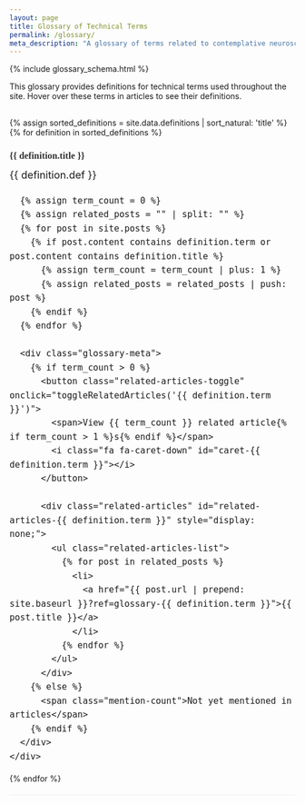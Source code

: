 ```yaml
---
layout: page
title: Glossary of Technical Terms
permalink: /glossary/
meta_description: "A glossary of terms related to contemplative neuroscience, meditation practices, and neuroscience research methods."
---
```


{% include glossary_schema.html %}

This glossary provides definitions for technical terms used throughout the site. Hover over these terms in articles to see their definitions.

<div class="glossary-list">
{% assign sorted_definitions = site.data.definitions | sort_natural: 'title' %}
{% for definition in sorted_definitions %}
  <div id="{{ definition.term }}" class="glossary-item">
    <h3 class="glossary-term">{{ definition.title }}</h3>
    <div class="glossary-definition">
      {{ definition.def }}

      {% assign term_count = 0 %}
      {% assign related_posts = "" | split: "" %}
      {% for post in site.posts %}
        {% if post.content contains definition.term or post.content contains definition.title %}
          {% assign term_count = term_count | plus: 1 %}
          {% assign related_posts = related_posts | push: post %}
        {% endif %}
      {% endfor %}

      <div class="glossary-meta">
        {% if term_count > 0 %}
          <button class="related-articles-toggle" onclick="toggleRelatedArticles('{{ definition.term }}')">
            <span>View {{ term_count }} related article{% if term_count > 1 %}s{% endif %}</span>
            <i class="fa fa-caret-down" id="caret-{{ definition.term }}"></i>
          </button>

          <div class="related-articles" id="related-articles-{{ definition.term }}" style="display: none;">
            <ul class="related-articles-list">
              {% for post in related_posts %}
                <li>
                  <a href="{{ post.url | prepend: site.baseurl }}?ref=glossary-{{ definition.term }}">{{ post.title }}</a>
                </li>
              {% endfor %}
            </ul>
          </div>
        {% else %}
          <span class="mention-count">Not yet mentioned in articles</span>
        {% endif %}
      </div>
    </div>
  </div>
{% endfor %}
</div>

<style>
.glossary-list * {
  box-sizing: border-box;
}

.glossary-list {
  margin-top: 30px;
}

.glossary-item {
  margin-bottom: 30px;
  padding-bottom: 20px;
  border-bottom: 1px solid #eee;
}

.glossary-item:last-child {
  border-bottom: none;
}

.glossary-term {
  margin-bottom: 10px;
  color: #333;
  font-family: Merriweather, serif;
}

.glossary-definition {
  font-size: 18px;
  line-height: 1.6;
}

.glossary-meta {
  margin-top: 15px;
  font-size: 14px;
  color: #666;
}

.mention-count {
  font-style: italic;
  background-color: #f3f3f3;
  padding: 6px 10px;
  border-radius: 4px;
  display: inline-block;
  font-size: 14px;
}

.related-articles-toggle {
  width: 100%;
  text-align: left;
  background-color: #f9f0f5;
  color: #444;
  border: 1px solid #f1c4d6;
  border-radius: 4px;
  padding: 8px 12px;
  font-size: 14px;
  cursor: pointer;
  transition: all 0.2s ease;
  font-weight: normal;
  display: flex;
  justify-content: space-between;
  align-items: center;
  box-sizing: border-box;
}

.related-articles-toggle:hover {
  background-color: #f8e4ed;
  border-color: #e4a1bc;
}

.related-articles-toggle i {
  transition: transform 0.3s ease;
}

.related-articles-toggle span {
  flex: 1;
}

.related-articles {
  margin-top: 0;
  background-color: #fafafa;
  border-radius: 0 0 4px 4px;
  padding: 15px;
  border: 1px solid #f1c4d6;
  border-top: none;
  width: 100%;
  box-sizing: border-box;
}

.related-articles-list {
  list-style-type: none;
  padding: 0;
  margin: 0;
  width: 100%;
  box-sizing: border-box;
}

.related-articles-list li {
  padding: 8px 0;
  border-bottom: 1px dotted #eee;
  margin-left: 0 !important;
  font-size: 15px !important;
  line-height: 1.4 !important;
}

.related-articles-list li:last-child {
  border-bottom: none;
}

.related-articles-list li a {
  display: block;
  text-decoration: none;
  color: #333;
  padding: 2px 0;
  transition: color 0.2s ease;
}

.related-articles-list li a:hover {
  color: #d8517c;
  text-decoration: underline;
}
</style>

<script>
function toggleRelatedArticles(term) {
  const relatedArticlesElement = document.getElementById(`related-articles-${term}`);
  const caretIcon = document.getElementById(`caret-${term}`);
  const button = caretIcon.parentElement;

  // Close all other open lists first
  if (relatedArticlesElement.style.display === 'none') {
    const allLists = document.querySelectorAll('.related-articles');
    const allCarets = document.querySelectorAll('.related-articles-toggle i');
    const allButtons = document.querySelectorAll('.related-articles-toggle');

    allLists.forEach(list => {
      if (list.id !== `related-articles-${term}`) {
        list.style.display = 'none';
      }
    });

    allCarets.forEach(caret => {
      if (caret.id !== `caret-${term}`) {
        caret.style.transform = 'rotate(0deg)';
      }
    });

    allButtons.forEach(btn => {
      btn.style.borderRadius = '4px';
    });

    // Open the clicked list
    relatedArticlesElement.style.display = 'block';
    caretIcon.style.transform = 'rotate(180deg)';
    button.style.borderRadius = '4px 4px 0 0';
  } else {
    // Close the clicked list
    relatedArticlesElement.style.display = 'none';
    caretIcon.style.transform = 'rotate(0deg)';
    button.style.borderRadius = '4px';
  }
}

// Auto-open lists if hash fragment matches term
document.addEventListener('DOMContentLoaded', function() {
  const hash = window.location.hash.substring(1);
  if (hash) {
    const relatedArticlesElement = document.getElementById(`related-articles-${hash}`);
    const caretIcon = document.getElementById(`caret-${hash}`);

    if (relatedArticlesElement) {
      relatedArticlesElement.style.display = 'block';
      if (caretIcon) {
        caretIcon.style.transform = 'rotate(180deg)';
        const button = caretIcon.parentElement;
        if (button) {
          button.style.borderRadius = '4px 4px 0 0';
        }
      }

      // Scroll to the term with a small delay to ensure everything is rendered
      setTimeout(function() {
        const element = document.getElementById(hash);
        if (element) {
          element.scrollIntoView({behavior: 'smooth', block: 'start'});
        }
      }, 200);
    }
  }
});
</script>
